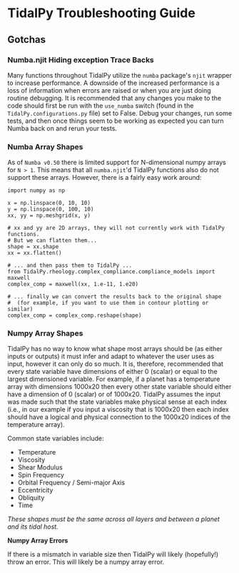 # TidalPy Troubleshooting Guide

## Gotchas

### Numba.njit Hiding exception Trace Backs
Many functions throughout TidalPy utilize the `numba` package's `njit` wrapper to increase performance. A downside of the increased performance is a loss of information when errors are raised or when you are just doing routine debugging. It is recommended that any changes you make to the code should first be run with the `use_numba` switch (found in the `TidalPy.configurations.py` file) set to False. Debug your changes, run some tests, and then once things seem to be working as expected you can turn Numba back on and rerun your tests. 

### Numba Array Shapes
As of `Numba v0.50` there is limited support for N-dimensional numpy arrays for `N > 1`. This means that all `numba.njit`'d TidalPy functions also do not support these arrays. However, there is a fairly easy work around:
```
import numpy as np

x = np.linspace(0, 10, 10)
y = np.linspace(0, 100, 10)
xx, yy = np.meshgrid(x, y)

# xx and yy are 2D arrays, they will not currently work with TidalPy functions.
# But we can flatten them...
shape = xx.shape
xx = xx.flatten()

# ... and then pass them to TidalPy ...
from TidalPy.rheology.complex_compliance.compliance_models import maxwell
complex_comp = maxwell(xx, 1.e-11, 1.e20)

# ... finally we can convert the results back to the original shape
#  (for example, if you want to use them in contour plotting or similar)
complex_comp = complex_comp.reshape(shape)
```

### Numpy Array Shapes
TidalPy has no way to know what shape most arrays should be (as either inputs or outputs) it must infer and adapt to whatever the user uses as input, however it can only do so much. It is, therefore, recommended that every state variable have dimensions of either 0 (scalar) or equal to the largest dimensioned variable. For example, if a planet has a temperature array with dimensions 1000x20 then every other state variable should either have a dimension of 0 (scalar) or of 1000x20. TidalPy assumes the input was made such that the state variables make physical sense at each index (i.e., in our example if you input a viscosity that is 1000x20 then each index should have a logical and physical connection to the 1000x20 indices of the temperature array).

Common state variables include:
* Temperature
* Viscosity
* Shear Modulus
* Spin Frequency
* Orbital Frequency / Semi-major Axis
* Eccentricity
* Obliquity
* Time
 
*These shapes must be the same across all layers and between a planet and its tidal host.*

**Numpy Array Errors**

If there is a mismatch in variable size then TidalPy will likely (hopefully!) throw an error. This will likely be a numpy array error.
